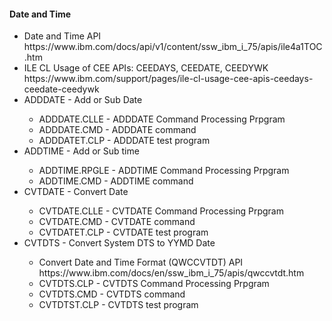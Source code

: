 <h4>Date and Time</h4>
<ul>
  <li>Date and Time API<br />https://www.ibm.com/docs/api/v1/content/ssw_ibm_i_75/apis/ile4a1TOC.htm</li>
  <li>ILE CL Usage of CEE APIs: CEEDAYS, CEEDATE, CEEDYWK<br />
  https://www.ibm.com/support/pages/ile-cl-usage-cee-apis-ceedays-ceedate-ceedywk</li>
   <li>ADDDATE - Add or Sub Date</li>
  <ul>
    <li>ADDDATE.CLLE  - ADDDATE Command Processing Prpgram</li>
    <li>ADDDATE.CMD   - ADDDATE command</li>
    <li>ADDDATET.CLP  - ADDDATE test program</li>
  </ul>
  <li>ADDTIME - Add or Sub time</li>
  <ul>
    <li>ADDTIME.RPGLE  - ADDTIME Command Processing Prpgram</li>
    <li>ADDTIME.CMD   - ADDTIME command</li>
  </ul>

  <li>CVTDATE - Convert Date</li>
  <ul>
    <li>CVTDATE.CLLE  - CVTDATE Command Processing Prpgram</li>
    <li>CVTDATE.CMD   - CVTDATE command</li>
    <li>CVTDATET.CLP  - CVTDATE test program</li>
  </ul>
   <li>CVTDTS - Convert System DTS to YYMD Date</li>
  <ul>
    <li>Convert Date and Time Format (QWCCVTDT) API<br />https://www.ibm.com/docs/en/ssw_ibm_i_75/apis/qwccvtdt.htm</li>
    <li>CVTDTS.CLP  - CVTDTS Command Processing Prpgram</li>
    <li>CVTDTS.CMD   - CVTDTS command</li>
    <li>CVTDTST.CLP  - CVTDTS test program</li>
  </ul>
</ul>
